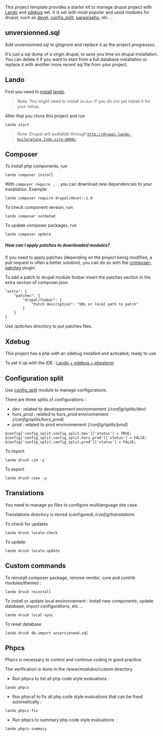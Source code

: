 This project template provides a starter kit to manage drupal project with [Lando](https://docs.lando.dev/config/drupal8.html) and [xdebug](https://xdebug.org/) set.
It is set with most popular and used modules for drupal, such as [devel](https://www.drupal.org/project/devel), [config_split](https://www.drupal.org/project/config_split), [paragraphs](https://www.drupal.org/project/paragraphs), etc ...

## unversionned.sql

Add unversionned.sql to gitignore and replace it as the project progresses.

It's just a sql dump of a virgin drupal, to save you time on drupal installation.
You can delete it if you want to start from a full database installation or replace it with another more recent sql file from your project.

## Lando

First you need to [install lando](https://github.com/lando/lando/releases).

> Note: You might need to install `docker` if you do not yet install it for your setup.

After that you clone this project and run

```
lando start
```

> Note: Drupal will avalaible through [`http://drupal-lando-boilerplate.lndo.site:8000/`](http://drupal-lando-boilerplate.lndo.site).

## Composer

To install php components, run

```
lando composer install
```

With `composer require ...` you can download new dependencies to your
installation.
Example:
```
lando composer require drupal/devel:~1.0
```

To check component version, run

```
lando composer outdated
```

To update composer packages, run

```
lando composer update
```

##### How can I apply patches to downloaded modules?

If you need to apply patches (depending on the project being modified, a pull
request is often a better solution), you can do so with the
[composer-patches](https://github.com/cweagans/composer-patches) plugin.

To add a patch to drupal module foobar insert the patches section in the extra
section of composer.json:
```
"extra": {
    "patches": {
        "drupal/foobar": {
            "Patch description": "URL or local path to patch"
        }
    }
}
```

Use _/patches_ directory to put patches files.

## Xdebug

This project has a php with an xdebug installed and activated, ready to use.

To set it up with the IDE : [Lando + xdebug + phpstorm](https://docs.lando.dev/guides/lando-phpstorm.html#debugging-drush-commands)


## Configuration split

Use [config_split](https://www.drupal.org/project/config_split) module to manage configurations.

There are three splits of configurations :
- dev : related to developpement environnement (_/config/splits/dev_)
- hors_prod : related to hors_prod environnement (_/config/splits/hors_prod_)
- prod : related to prod environnement (_/config/splits/prod_)

```
$config['config_split.config_split.dev']['status'] = TRUE;
$config['config_split.config_split.hors_prod']['status'] = FALSE;
$config['config_split.config_split.prod']['status'] = FALSE;
```

To import

```
lando drush cim -y
```

To export

```
lando drush csex -y
```


## Translations

You need to manage po files to configure multilanguage site case.

Translations directory is stored (configured) _/config/translations_

To check for updates

```
lando drush locale-check
```

To update

```
lando drush locale-update
```

## Custom commands

To reinstall composer package, remove vendor, core and contrib modules/themes :

```
lando drush reinstall
```

To install or update local environnement : install new components, update database, import configurations, etc ...

```
lando drush local-sync
```

To reset database

```
lando drush db-import unversionned.sql
```

## Phpcs

Phpcs is necessary to control and continue coding in good practice.

The verification is done in the _/www/modules/custom_ directory.

- Run phpcs to list all php code style evaluations :

```
lando phpcs
```

- Run phpcsf to fix all php code style evaluations that can be fixed automatically :

```
lando phpcs-fix
```

- Run phpcs to summary php code style evaluations :

```
lando phpcs-summary
```
